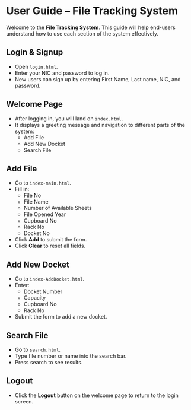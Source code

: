 # User Guide – File Tracking System

Welcome to the **File Tracking System**. This guide will help end-users understand how to use each section of the system effectively.


## Login & Signup

- Open `login.html`.
- Enter your NIC and password to log in.
- New users can sign up by entering First Name, Last name, NIC, and password.


## Welcome Page

- After logging in, you will land on `index.html`.
- It displays a greeting message and navigation to different parts of the system:
  - Add File
  - Add New Docket
  - Search File


## Add File

- Go to `index-main.html`.
- Fill in:
  - File No
  - File Name
  - Number of Available Sheets
  - File Opened Year
  - Cupboard No
  - Rack No
  - Docket No
- Click **Add** to submit the form.
- Click **Clear** to reset all fields.


## Add New Docket

- Go to `index-AddDocket.html`.
- Enter:
  - Docket Number
  - Capacity
  - Cupboard No
  - Rack No
- Submit the form to add a new docket.


##  Search File

- Go to `search.html`.
- Type file number or name into the search bar.
- Press search to see results.


## Logout

- Click the **Logout** button on the welcome page to return to the login screen.
